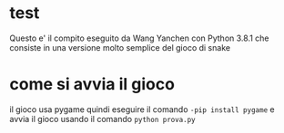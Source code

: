 # test
Questo e' il compito  eseguito da Wang Yanchen con Python 3.8.1 che consiste in una versione molto semplice del gioco di snake
# come si avvia il gioco
il gioco usa pygame quindi eseguire il comando `-pip install pygame`
e avvia il gioco usando il comando `python prova.py`
